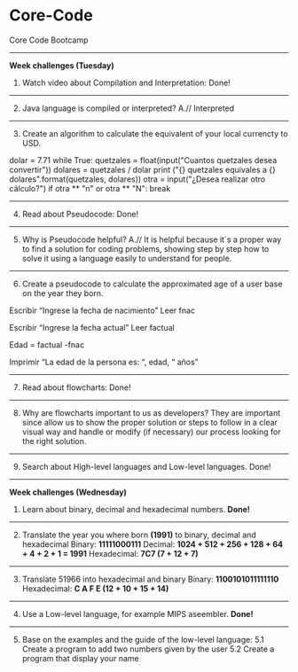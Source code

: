 # Core-Code
Core Code Bootcamp
***
**Week challenges (Tuesday)**
1.	Watch video about Compilation and Interpretation: Done!
***
2.	Java language is compiled or interpreted? A.// Interpreted
***
3.	Create an algorithm to calculate the equivalent of your local currencty to USD.

dolar = 7.71
while True:
	quetzales = float(input("Cuantos quetzales desea convertir"))
	dolares = quetzales / dolar
	print ("{} quetzales equivales a {} dolares".format(quetzales, dolares))
	otra = input("¿Desea realizar otro cálculo?")
	if otra ** "n" or otra ** "N":
		break
***
4.	Read about Pseudocode: Done!
***
5.	Why is Pseudocode helpful? A.// It is helpful because it´s a proper way to find a solution for coding problems, showing step by step how to solve it using a language easily to understand for people.
***
6.	Create a pseudocode to calculate the approximated age of a user base on the year they born.

Escribir “Ingrese la fecha de nacimiento”
Leer fnac

Escribir “Ingrese la fecha actual”
Leer factual

Edad = factual -fnac

Imprimir “La edad de la persona es: “, edad, “ años”
***
7.	Read about flowcharts: Done!
***
8.	Why are flowcharts important to us as developers? They are important since allow us to show the proper solution or steps to follow in a clear visual way and handle or modify (if necessary) our process looking for the right solution.
***
9.	Search about High-level languages and Low-level languages. Done!
***
**Week challenges (Wednesday)**
1. 	Learn about binary, decimal and hexadecimal numbers. **Done!**
***
2.	Translate the year you where born **(1991)** to binary, decimal and hexadecimal
	Binary: **11111000111**
	Decimal: **1024 + 512 + 256 + 128 + 64 + 4 + 2 + 1 = 1991**
	Hexadecimal: **7C7 (7 + 12 + 7)**
***
3.	Translate 51966 into hexadecimal and binary
	Binary: **1100101011111110**
	Hexadecimal: **C A F E (12 + 10 + 15 + 14)**
***
4.	Use a Low-level language, for example MIPS aseembler. **Done!**
***
5. 	Base on the examples and the guide of the low-level language: 5.1 Create a program to add two numbers given by the user 5.2 Create a program that display your name
